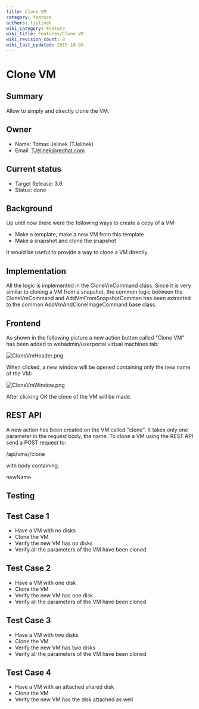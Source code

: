 ```yaml
---
title: Clone VM
category: feature
authors: tjelinek
wiki_category: Feature
wiki_title: Features/Clone VM
wiki_revision_count: 8
wiki_last_updated: 2015-10-08
---
```


# Clone VM

## Summary

Allow to simply and directly clone the VM.

## Owner

*   Name: Tomas Jelinek (TJelinek)
*   Email: <TJelinek@redhat.com>

## Current status

*   Target Release: 3.6
*   Status: done

## Background

Up until now there were the following ways to create a copy of a VM:

*   Make a template, make a new VM from this template
*   Make a snapshot and clone the snapshot

It would be useful to provide a way to clone a VM directly.

## Implementation

All the logic is implemented in the CloneVmCommand class. Since it is very similar to cloning a VM from a snapshot, the common logic between the CloneVmCommand and AddVmFromSnapshotComman has been extracted to the common AddVmAndCloneImageCommand base class.

## Frontend

As shown in the following picture a new action button called "Clone VM" has been added to webadmin/userportal virtual machines tab:

![](CloneVmHeader.png "CloneVmHeader.png")

When clicked, a new window will be opened containing only the new name of the VM:

![](CloneVmWindow.png "CloneVmWindow.png")

After clicking OK the clone of the VM will be made.

## REST API

A new action has been created on the VM called "clone". It takes only one parameter in the request body, the name. To clone a VM using the REST API send a POST request to:

<engineUrl>/api/vms/<vm id>/clone

with body containing:

<action> <vm> <name>newName</name> </vm> </action>

## Testing

## Test Case 1

*   Have a VM with no disks
*   Clone the VM
*   Verify the new VM has no disks
*   Verify all the parameters of the VM have been cloned

## Test Case 2

*   Have a VM with one disk
*   Clone the VM
*   Verify the new VM has one disk
*   Verify all the parameters of the VM have been cloned

## Test Case 3

*   Have a VM with two disks
*   Clone the VM
*   Verify the new VM has two disks
*   Verify all the parameters of the VM have been cloned

## Test Case 4

*   Have a VM with an attached shared disk
*   Clone the VM
*   Verify the new VM has the disk attached as well

